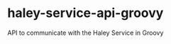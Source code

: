 haley-service-api-groovy
========================

API to communicate with the Haley Service in Groovy



